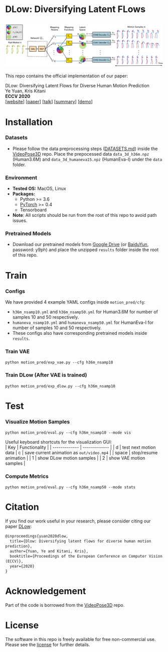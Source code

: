 # DLow: **D**iversifying **L**atent FL**ow**s
![Loading DLow Overview](data/overview.png "DLow Overview")
---
This repo contains the official implementation of our paper:
  
DLow: Diversifying Latent Flows for Diverse Human Motion Prediction  
Ye Yuan, Kris Kitani  
**ECCV 2020**  
[[website](https://www.ye-yuan.com/dlow)] [[paper](https://arxiv.org/pdf/2003.08386.pdf)] [[talk](https://youtu.be/c45ss6Tcb2A)] [[summary](https://youtu.be/nVYGHnRB1_M)] [[demo](https://youtu.be/64OEdSadb00)]

# Installation 
### Datasets
* Please follow the data preprocessing steps ([DATASETS.md](https://github.com/facebookresearch/VideoPose3D/blob/master/DATASETS.md)) inside the [VideoPose3D](https://github.com/facebookresearch/VideoPose3D) repo. Place the prepocessed data ``data_3d_h36m.npz`` (Human3.6M) and ``data_3d_humaneva15.npz`` (HumanEva-I) under the ``data`` folder.
### Environment
* **Tested OS:** MacOS, Linux
* **Packages:**
    * Python >= 3.6
    * [PyTorch](https://pytorch.org) >= 0.4
    * Tensorboard
* **Note**: All scripts should be run from the root of this repo to avoid path issues.

### Pretrained Models
* Download our pretrained models from [Google Drive](https://drive.google.com/file/d/1k5uDeUXrvtwZPN-lJNPSO8tPvHH6Gj55/view?usp=sharing) (or [BaiduYun](https://pan.baidu.com/s/1Ye6bHXcX6lNVMLaXJyzyWg), password: y9ph) and place the unzipped ``results`` folder inside the root of this repo.

# Train
### Configs
We have provided 4 example YAML configs inside ``motion_pred/cfg``: 
* `h36m_nsamp10.yml` and `h36m_nsamp50.yml` for Human3.6M for number of samples 10 and 50 respectively.
* `humaneva_nsamp10.yml` and `humaneva_nsamp50.yml` for HumanEva-I for number of samples 10 and 50 respectively.
* These configs also have corresponding pretrained models inside ``results``.

### Train VAE
```
python motion_pred/exp_vae.py --cfg h36m_nsamp10
```

### Train DLow (After VAE is trained)
```
python motion_pred/exp_dlow.py --cfg h36m_nsamp10
```

# Test 
### Visualize Motion Samples
```
python motion_pred/eval.py --cfg h36m_nsamp10 --mode vis
```
Useful keyboard shortcuts for the visualization GUI:  
| Key           | Functionality |
| ------------- | ------------- |
| d             | test next motion data
| c             | save current animation as `out/video.mp4` |
| space         | stop/resume animation |
| 1             | show DLow motion samples |
| 2             | show VAE motion samples |


### Compute Metrics
```
python motion_pred/eval.py --cfg h36m_nsamp50 --mode stats
```  


# Citation
If you find our work useful in your research, please consider citing our paper [DLow](https://www.ye-yuan.com/dlow):
```
@inproceedings{yuan2020dlow,
  title={Dlow: Diversifying latent flows for diverse human motion prediction},
  author={Yuan, Ye and Kitani, Kris},
  booktitle={Proceedings of the European Conference on Computer Vision (ECCV)},
  year={2020}
}
```

# Acknowledgement
Part of the code is borrowed from the [VideoPose3D](https://github.com/facebookresearch/VideoPose3D) repo.

# License

The software in this repo is freely available for free non-commercial use. Please see the [license](LICENSE) for further details.
